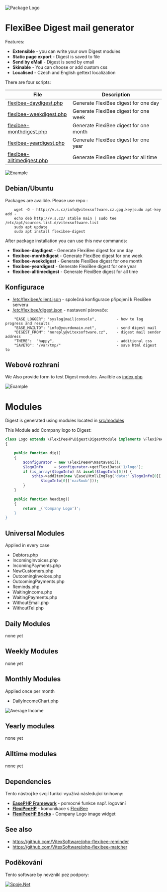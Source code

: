 ![Package Logo](https://raw.githubusercontent.com/VitexSoftware/FlexiBee-Digest/master/package-logo.png "Project Logo")

FlexiBee Digest mail generator
==============================

Features:

  * **Extensible**             - you can write your own Digest modules
  * **Static page export**     - Digest is saved to file
  * **Send by eMail**          - Digest is send by email   
  * **Skinable**               - You can choose or add custom css
  * **Localised**              - Czech and English gettext localization   

There are four scripts:

|  File                                                     | Description                            |
|-----------------------------------------------------------|----------------------------------------| 
|  [flexibee-daydigest.php](src/flexibee-daydigest.php)     | Generate FlexiBee digest for one day   |
|  [flexibee-weekdigest.php](src/flexibee-weekdigest.php)   | Generate FlexiBee digest for one week  |
|  [flexibee-monthdigest.php](src/flexibee-monthdigest.php) | Generate FlexiBee digest for one month |
|  [flexibee-yeardigest.php](src/flexibee-yeardigest.php)   | Generate FlexiBee digest for one year  |
|  [flexibee-alltimedigest.php](src/flexibee-yeardigest.php)| Generate FlexiBee digest for all time  |


![Example](https://raw.githubusercontent.com/VitexSoftware/FlexiBee-Digest/master/weekdigest.png "Week Digest")

Debian/Ubuntu
-------------

Packages are availble. Please use repo :

```        
    wget -O - http://v.s.cz/info@vitexsoftware.cz.gpg.key|sudo apt-key add -
    echo deb http://v.s.cz/ stable main | sudo tee /etc/apt/sources.list.d/vitexsoftware.list 
    sudo apt update
    sudo apt install flexibee-digest
```

After package installation you can use this new commands:

  * **flexibee-daydigest**      - Generate FlexiBee digest for one day
  * **flexibee-monthdigest**    - Generate FlexiBee digest for one week
  * **flexibee-weekdigest**     - Generate FlexiBee digest for one month
  * **flexibee-yeardigest**     - Generate FlexiBee digest for one year
  * **flexibee-alltimedigest**  - Generate FlexiBee digest for all time


Konfigurace
-----------

 * [/etc/flexibee/client.json](client.json)   - společná konfigurace připojení k FlexiBee serveru
 * [/etc/flexibee/digest.json](digest.json) - nastavení párovače:

```
    "EASE_LOGGER": "syslog|mail|console",         - how to log progress and results
    "EASE_MAILTO": "info@yourdomain.net",         - send digest mail
    "DIGEST_FROM": "noreply@vitexsoftware.cz",    - digest mail sender address 
    "THEME":  "happy",                            - additional css
    "SAVETO": "/var/tmp/"                         - save html digest to 
```

Webové rozhraní 
---------------

We Also provide form to test Digest modules. Availble as [index.php](src/index.php)

![Example](https://raw.githubusercontent.com/VitexSoftware/FlexiBee-Digest/master/doc/CustomDigestForm.png "Week Digest")


Modules
=======

Digest is generated using modules located in [src/modules](src/modules)

This Module add Company logo to Digest:

```php
class Logo extends \FlexiPeeHP\Digest\DigestModule implements \FlexiPeeHP\Digest\DigestModuleInterface
{

    public function dig()
    {
        $configurator = new \FlexiPeeHP\Nastaveni();
        $logoInfo     = $configurator->getFlexiData('1/logo');
        if (is_array($logoInfo) && isset($logoInfo[0])) {
            $this->addItem(new \Ease\Html\ImgTag('data:'.$logoInfo[0]['contentType'].';'.$logoInfo[0]['content@encoding'].','.$logoInfo[0]['content'],
                $logoInfo[0]['nazSoub']));
        }
    }

    public function heading()
    {
        return _('Company Logo')';
    }
}
```

Universal Modules
-----------------

Applied in every case

* Debtors.php  
* IncomingInvoices.php  
* IncomingPayments.php  
* NewCustomers.php  
* OutcomingInvoices.php  
* OutcomingPayments.php  
* Reminds.php  
* WaitingIncome.php  
* WaitingPayments.php  
* WithoutEmail.php  
* WithoutTel.php


Daily Modules
-------------

none yet

Weekly Modules
--------------

none yet

Monthly Modules
---------------

 Applied once per month

 * DailyIncomeChart.php

![Average Income](https://raw.githubusercontent.com/VitexSoftware/FlexiBee-Digest/master/monthly-average-income-chart.png "Week Digest")

Yearly modules
--------------

none yet

Alltime modules
---------------

none yet

Dependencies
------------

Tento nástroj ke svojí funkci využívá následující knihovny:

 * [**EasePHP Framework**](https://github.com/VitexSoftware/EaseFramework) - pomocné funkce např. logování
 * [**FlexiPeeHP**](https://github.com/Spoje-NET/FlexiPeeHP)        - komunikace s [FlexiBee](https://flexibee.eu/)
 * [**FlexiPeeHP Bricks**](https://github.com/VitexSoftware/FlexiPeeHP-Bricks) - Company Logo image widget


See also
--------

  * https://github.com/VitexSoftware/php-flexibee-reminder
  * https://github.com/VitexSoftware/php-flexibee-matcher

Poděkování
----------

Tento software by nevznikl pez podpory:

[ ![Spoje.Net](https://raw.githubusercontent.com/VitexSoftware/FlexiBee-Digest/master/spojenet.gif "Spoje.Net s.r.o.") ](https://spoje.net/)

